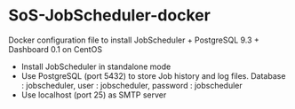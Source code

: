 SoS-JobScheduler-docker
=======================

Docker configuration file to install JobScheduler + PostgreSQL 9.3 + Dashboard 0.1 on CentOS

* Install JobScheduler in standalone mode
* Use PostgreSQL (port 5432) to store Job history and log files.
Database : jobscheduler, user : jobscheduler, password : jobscheduler
* Use localhost (port 25) as SMTP server 
